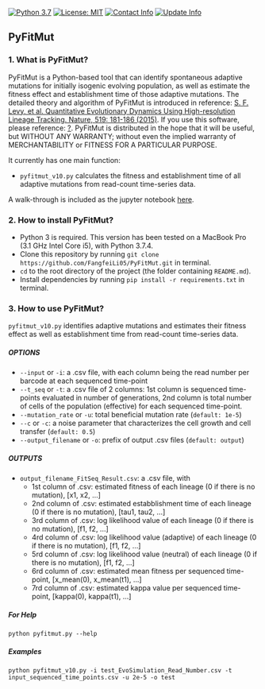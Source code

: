 [![Python 3.7](https://img.shields.io/badge/python-3.7-green.svg)](https://www.python.org/)
[![License: MIT](https://img.shields.io/badge/License-MIT-green.svg)](https://opensource.org/licenses/MIT)
[![Contact Info](https://img.shields.io/badge/Contact%20Info-fangfeili0525@gmail.com-orange.svg)]()
[![Update Info](https://img.shields.io/badge/Update%20Info-Jan12,%202021-orange.svg)]()


## PyFitMut

### 1. What is PyFitMut?

PyFitMut is a Python-based tool that can identify spontaneous adaptive mutations for initially isogenic evolving population, as well as estimate the fitness effect and establishment time of those adaptive mutations. The detailed theory and algorithm of PyFitMut is introduced in reference: [S. F. Levy, et al. Quantitative Evolutionary Dynamics Using High-resolution Lineage Tracking. Nature, 519: 181-186 (2015)](https://www.nature.com/articles/nature14279). If you use this software, please reference: [?](?). PyFitMut is distributed in the hope that it will be useful, but WITHOUT ANY WARRANTY; without even the implied warranty of MERCHANTABILITY or FITNESS FOR A PARTICULAR PURPOSE. 

It currently has one main function:
* `pyfitmut_v10.py` calculates the fitness and establishment time of all adaptive mutations from read-count time-series data.
    
A walk-through is included as the jupyter notebook [here](https://github.com/FangfeiLi05/PyFitSeq/blob/master/PyFitMut_Walk_Through.ipynb).



### 2. How to install PyFitMut?
* Python 3 is required. This version has been tested on a MacBook Pro (3.1 GHz Intel Core i5), with Python 3.7.4.
* Clone this repository by running `git clone https://github.com/FangfeiLi05/PyFitMut.git` in terminal.
* `cd` to the root directory of the project (the folder containing `README.md`).
* Install dependencies by running `pip install -r requirements.txt` in terminal.



### 3. How to use PyFitMut?

`pyfitmut_v10.py` identifies adaptive mutations and estimates their fitness effect as well as establishment time from read-count time-series data.


##### OPTIONS
* `--input` or `-i`: a .csv file, with each column being the read number per barcode at each sequenced time-point
* `--t_seq` or `-t`: a .csv file of 2 columns: 1st column is sequenced time-points evaluated in number of generations, 2nd column is total number of cells of the population (effective) for each sequenced time-point.
* `--mutation_rate` or `-u`: total beneficial mutation rate (`default: 1e-5`)
* `--c` or `-c`: a noise parameter that characterizes the cell growth and cell transfer (`default: 0.5`)
* `--output_filename` or `-o`: prefix of output .csv files (`default: output`)


##### OUTPUTS
* `output_filename_FitSeq_Result.csv`: a .csv file, with
  + 1st column of .csv: estimated fitness of each lineage (0 if there is no mutation), [x1, x2, ...]
  + 2nd column of .csv: estimated estabblishment time of each lineage (0 if there is no mutation), [tau1, tau2, ...]
  + 3rd column of .csv: log likelihood value of each lineage (0 if there is no mutation), [f1, f2, ...]
  + 4rd column of .csv: log likelihood value (adaptive) of each lineage (0 if there is no mutation), [f1, f2, ...]
  + 5rd column of .csv: log likelihood value (neutral) of each lineage (0 if there is no mutation), [f1, f2, ...]
  + 6rd column of .csv: estimated mean fitness per sequenced time-point, [x_mean(0), x_mean(t1), ...]
  + 7rd column of .csv: estimated kappa value per sequenced time-point, [kappa(0), kappa(t1), ...]

##### For Help
```
python pyfitmut.py --help
```  

##### Examples
```  
python pyfitmut_v10.py -i test_EvoSimulation_Read_Number.csv -t input_sequenced_time_points.csv -u 2e-5 -o test
``` 




